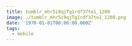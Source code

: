 ```yaml
---
title: tumblr_mhr5i9qjTg1rdf37to1_1280
image: ./tumblr_mhr5i9qjTg1rdf37to1_1280.png
date: '1970-01-01T00:00:00.000Z'
tags:
  - mobile
---
```


